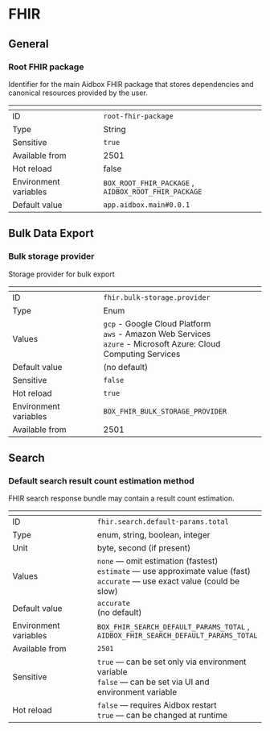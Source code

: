 # FHIR

## General

### Root FHIR package <a href="#root-fhir-package-fdfsdfasdfadsf" id="root-fhir-package-fdfsdfasdfadsf"></a>

Identifier for the main Aidbox FHIR package that stores dependencies and canonical resources provided by the user.

<table data-header-hidden><thead><tr><th width="165"></th><th></th></tr></thead><tbody><tr><td>ID</td><td><code>root-fhir-package</code></td></tr><tr><td>Type</td><td>String</td></tr><tr><td>Sensitive</td><td><code>true</code></td></tr><tr><td>Available from</td><td>2501</td></tr><tr><td>Hot reload</td><td>false</td></tr><tr><td>Environment variables</td><td><code>BOX_ROOT_FHIR_PACKAGE</code> , <code>AIDBOX_ROOT_FHIR_PACKAGE</code></td></tr><tr><td>Default value</td><td><code>app.aidbox.main#0.0.1</code></td></tr></tbody></table>

## Bulk Data Export

### Bulk storage provider

Storage provider for bulk export

<table data-header-hidden><thead><tr><th width="165"></th><th></th></tr></thead><tbody><tr><td>ID</td><td><code>fhir.bulk-storage.provider</code></td></tr><tr><td>Type</td><td>Enum</td></tr><tr><td>Values</td><td><code>gcp</code> - Google Cloud Platform<br><code>aws</code> - Amazon Web Services<br><code>azure</code> - Microsoft Azure: Cloud Computing Services</td></tr><tr><td>Default value</td><td>(no default) </td></tr><tr><td>Sensitive</td><td><code>false</code></td></tr><tr><td>Hot reload</td><td><code>true</code></td></tr><tr><td>Environment variables</td><td><code>BOX_FHIR_BULK_STORAGE_PROVIDER</code> </td></tr><tr><td>Available from</td><td>2501</td></tr></tbody></table>

## Search

### Default search result count estimation method <a href="#fhir.search.default-params.total" id="fhir.search.default-params.total"></a>

FHIR search response bundle may contain a result count estimation.

<table data-header-hidden><thead><tr><th width="165"></th><th></th></tr></thead><tbody><tr><td>ID</td><td><code>fhir.search.default-params.total</code></td></tr><tr><td>Type</td><td>enum, string, boolean, integer</td></tr><tr><td>Unit</td><td>byte, second (if present)</td></tr><tr><td>Values</td><td><code>none</code>  — omit estimation (fastest)<br><code>estimate</code>  — use approximate value (fast)<br><code>accurate</code>  — use exact value (could be slow)</td></tr><tr><td>Default value</td><td><code>accurate</code><br>(no default) </td></tr><tr><td>Environment variables</td><td><code>BOX_FHIR_SEARCH_DEFAULT_PARAMS_TOTAL</code> , <code>AIDBOX_FHIR_SEARCH_DEFAULT_PARAMS_TOTAL</code></td></tr><tr><td>Available from</td><td><code>2501</code></td></tr><tr><td>Sensitive </td><td><code>true</code>  — can be set only via environment variable<br><code>false</code>  — can be set via UI and environment variable</td></tr><tr><td>Hot reload</td><td><code>false</code>  — requires Aidbox restart<br><code>true</code>  — can be changed at runtime</td></tr></tbody></table>
